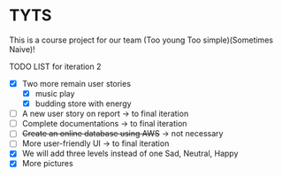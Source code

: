 # TYTS
This is a course project for our team (Too young Too simple)(Sometimes Naive)!

TODO LIST for iteration 2
- [x] Two more remain user stories
  - [x] music play
  - [x] budding store with energy
- [ ] A new user story on report -> to final iteration
- [ ] Complete documentations -> to final iteration
- [ ] ~~Create an online database using AWS~~ -> not necessary
- [ ] More user-friendly UI -> to final iteration
- [x] We will add three levels instead of one Sad, Neutral, Happy
- [x] More pictures
